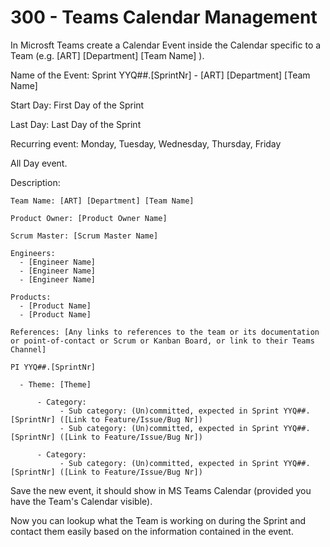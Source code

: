 # 300 - Teams Calendar Management

In Microsft Teams create a Calendar Event inside the Calendar specific to a Team (e.g. [ART] [Department] [Team Name] ).

Name of the Event: Sprint YYQ##.[SprintNr] - [ART] [Department] [Team Name]

Start Day: First Day of the Sprint

Last Day: Last Day of the Sprint

Recurring event: Monday, Tuesday, Wednesday, Thursday, Friday

All Day event.

Description:

```
Team Name: [ART] [Department] [Team Name]

Product Owner: [Product Owner Name]

Scrum Master: [Scrum Master Name]

Engineers:
  - [Engineer Name]
  - [Engineer Name]
  - [Engineer Name]

Products:
  - [Product Name]
  - [Product Name]

References: [Any links to references to the team or its documentation or point-of-contact or Scrum or Kanban Board, or link to their Teams Channel]

PI YYQ##.[SprintNr]

  - Theme: [Theme]

      - Category:
           - Sub category: (Un)committed, expected in Sprint YYQ##.[SprintNr] ([Link to Feature/Issue/Bug Nr])
           - Sub category: (Un)committed, expected in Sprint YYQ##.[SprintNr] ([Link to Feature/Issue/Bug Nr])

      - Category:
           - Sub category: (Un)committed, expected in Sprint YYQ##.[SprintNr] ([Link to Feature/Issue/Bug Nr])
```

Save the new event, it should show in MS Teams Calendar (provided you have the Team's Calendar visible).

Now you can lookup what the Team is working on during the Sprint and contact them easily based on the information contained in the event.
